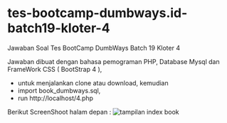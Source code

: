 # tes-bootcamp-dumbways.id-batch19-kloter-4

Jawaban Soal Tes BootCamp DumbWays Batch 19 Kloter 4

Jawaban dibuat dengan bahasa pemograman PHP, Database Mysql dan FrameWork CSS ( BootStrap 4 ),
- untuk menjalankan clone atau download, kemudian
- import book_dumbways.sql,
- run http://localhost/4.php

Berikut ScreenShoot halam depan :
![tampilan index book](https://user-images.githubusercontent.com/70770018/97083048-eff8bb80-1637-11eb-9052-700c7a7f526c.jpg)
